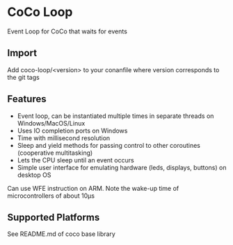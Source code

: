 # CoCo Loop

Event Loop for CoCo that waits for events

## Import
Add coco-loop/\<version> to your conanfile where version corresponds to the git tags

## Features
* Event loop, can be instantiated multiple times in separate threads on Windows/MacOS/Linux
* Uses IO completion ports on Windows
* Time with millisecond resolution
* Sleep and yield methods for passing control to other coroutines (cooperative multitasking)
* Lets the CPU sleep until an event occurs
* Simple user interface for emulating hardware (leds, displays, buttons) on desktop OS

Can use WFE instruction on ARM. Note the wake-up time of microcontrollers of about 10μs

## Supported Platforms
See README.md of coco base library
